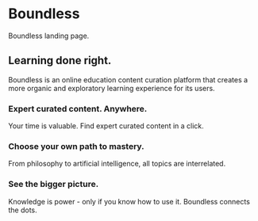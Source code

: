# Boundless
Boundless landing page.

## Learning done right.
Boundless is an online education content curation platform that creates a more organic and exploratory learning experience for its users.

### Expert curated content. Anywhere.
Your time is valuable. Find expert curated content in a click.

### Choose your own path to mastery.
From philosophy to artificial intelligence, all topics are interrelated.

### See the bigger picture.
Knowledge is power - only if you know how to use it. Boundless connects the dots.
